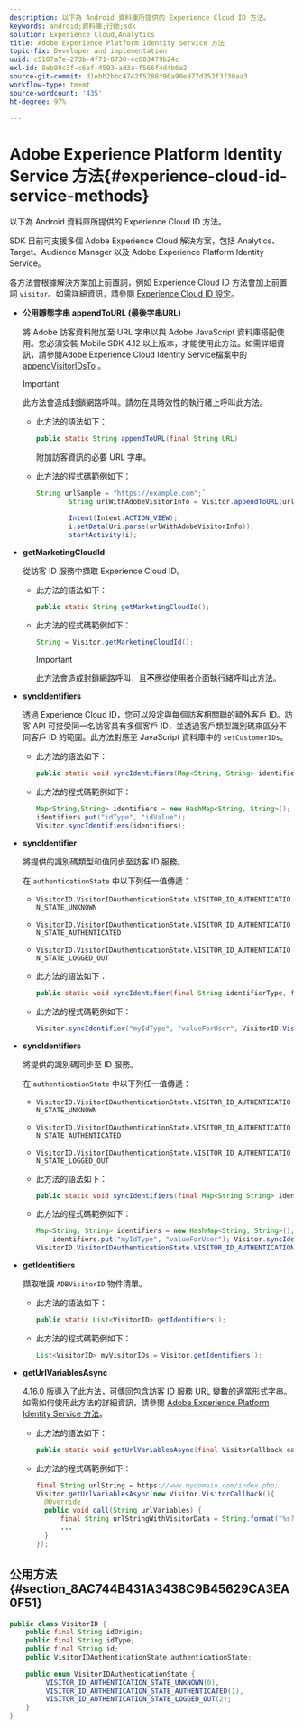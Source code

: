 ```yaml
---
description: 以下為 Android 資料庫所提供的 Experience Cloud ID 方法。
keywords: android;資料庫;行動;sdk
solution: Experience Cloud,Analytics
title: Adobe Experience Platform Identity Service 方法
topic-fix: Developer and implementation
uuid: c5107a7e-273b-4f71-8738-4c603479b24c
exl-id: 8eb98c3f-c6ef-4593-ad3a-f566f4d4b6a2
source-git-commit: d1ebb2bbc4742f5288f90a90e977d252f3f30aa3
workflow-type: tm+mt
source-wordcount: '435'
ht-degree: 97%

---
```


# Adobe Experience Platform Identity Service 方法{#experience-cloud-id-service-methods}

以下為 Android 資料庫所提供的 Experience Cloud ID 方法。

SDK 目前可支援多個 Adobe Experience Cloud 解決方案，包括 Analytics、Target、Audience Manager 以及 Adobe Experience Platform Identity Service。

各方法會根據解決方案加上前置詞，例如 Experience Cloud ID 方法會加上前置詞 `visitor`。如需詳細資訊，請參閱 [Experience Cloud ID 設定](/help/android/c-marketing-cloud/mcvid.md)。

* **公用靜態字串 appendToURL (最後字串URL)**

   將 Adobe 訪客資料附加至 URL 字串以與 Adobe JavaScript 資料庫搭配使用。您必須安裝 Mobile SDK 4.12 以上版本，才能使用此方法。如需詳細資訊，請參閱Adobe Experience Cloud Identity Service檔案中的[appendVisitorIDsTo](https://experienceleague.adobe.com/docs/id-service/using/id-service-api/methods/appendvisitorid.html) 。

   >[!IMPORTANT]
   >
   >此方法會造成封鎖網路呼叫。請勿在具時效性的執行緒上呼叫此方法。

   * 此方法的語法如下：

      ```java
      public static String appendToURL(final String URL) 
      ```

      附加訪客資訊的必要 URL 字串。

   * 此方法的程式碼範例如下：

      ```java
      String urlSample = "https://example.com";`
              String urlWithAdobeVisitorInfo = Visitor.appendToURL(urlSample);
      
              Intent(Intent.ACTION_VIEW);
              i.setData(Uri.parse(urlWithAdobeVisitorInfo));
              startActivity(i);
      ```

* **getMarketingCloudId**

   從訪客 ID 服務中擷取 Experience Cloud ID。

   * 此方法的語法如下：

      ```java
      public static String getMarketingCloudId(); 
      ```

   * 此方法的程式碼範例如下：

      ```java
      String = Visitor.getMarketingCloudId();
      ```

      >[!IMPORTANT]
      >
      >此方法會造成封鎖網路呼叫，且&#x200B;**不**&#x200B;應從使用者介面執行緒呼叫此方法。

* **syncIdentifiers**

   透過 Experience Cloud ID，您可以設定與每個訪客相關聯的額外客戶 ID。訪客 API 可接受同一名訪客具有多個客戶 ID，並透過客戶類型識別碼來區分不同客戶 ID 的範圍。此方法對應至 JavaScript 資料庫中的 `setCustomerIDs`。

   * 此方法的語法如下：

      ```java
      public static void syncIdentifiers(Map<String, String> identifiers); 
      ```

   * 此方法的程式碼範例如下：

      ```java
      Map<String,String> identifiers = new HashMap<String, String>();
      identifiers.put("idType", "idValue");
      Visitor.syncIdentifiers(identifiers);
      ```

* **syncIdentifier**

   將提供的識別碼類型和值同步至訪客 ID 服務。

   在 `authenticationState` 中以下列任一值傳遞：

   * `VisitorID.VisitorIDAuthenticationState.VISITOR_ID_AUTHENTICATION_STATE_UNKNOWN`
   * `VisitorID.VisitorIDAuthenticationState.VISITOR_ID_AUTHENTICATION_STATE_AUTHENTICATED`
   * `VisitorID.VisitorIDAuthenticationState.VISITOR_ID_AUTHENTICATION_STATE_LOGGED_OUT`

   * 此方法的語法如下：

      ```java
      public static void syncIdentifier(final String identifierType, final String identifier, final VisitorID.VisitorIDAuthenticationState authenticationState);
      ```

   * 此方法的程式碼範例如下：

      ```java
      Visitor.syncIdentifier("myIdType", "valueForUser", VisitorID.VisitorIDAuthenticationState.VISITOR_ID_AUTHENTICATION_STATE_LOGGED_OUT);
      ```

* **syncIdentifiers**

   將提供的識別碼同步至 ID 服務。

   在 `authenticationState` 中以下列任一值傳遞：
   * `VisitorID.VisitorIDAuthenticationState.VISITOR_ID_AUTHENTICATION_STATE_UNKNOWN`
   * `VisitorID.VisitorIDAuthenticationState.VISITOR_ID_AUTHENTICATION_STATE_AUTHENTICATED`
   * `VisitorID.VisitorIDAuthenticationState.VISITOR_ID_AUTHENTICATION_STATE_LOGGED_OUT`

   * 此方法的語法如下：

      ```java
      public static void syncIdentifiers(final Map<String String> identifiers, final VisitorID.VisitorIDAuthenticationState authenticationState);
      ```

   * 此方法的程式碼範例如下：

      ```java
      Map<String, String> identifiers = new HashMap<String, String>();
          identifiers.put("myIdType", "valueForUser"); Visitor.syncIdentifiers(identifiers,
      VisitorID.VisitorIDAuthenticationState.VISITOR_ID_AUTHENTICATION_STATE_AUTHENTICATED); 
      ```

* **getIdentifiers**

   擷取唯讀 `ADBVisitorID` 物件清單。

   * 此方法的語法如下：

      ```java
      public static List<VisitorID> getIdentifiers(); 
      ```

   * 此方法的程式碼範例如下：

      ```java
      List<VisitorID> myVisitorIDs = Visitor.getIdentifiers(); 
      ```

* **getUrlVariablesAsync**

   4.16.0 版導入了此方法，可傳回包含訪客 ID 服務 URL 變數的適當形式字串。如需如何使用此方法的詳細資訊，請參閱 [Adobe Experience Platform Identity Service 方法](/help/android/reference/hybrid-app.md)。

   * 此方法的語法如下：

      ```java
      public static void getUrlVariablesAsync(final VisitorCallback callback);
      ```

   * 此方法的程式碼範例如下：

      ```java
      final String urlString = https://www.mydomain.com/index.php; 
      Visitor.getUrlVariablesAsync(new Visitor.VisitorCallback(){ 
        @Override 
        public void call(String urlVariables) { 
            final String urlStringWithVisitorData = String.format("%s?%s", urlString, urlVariables); 
            ...
        } 
      });
      ```

## 公用方法 {#section_8AC744B431A3438C9B45629CA3EA0F51}

```java
public class VisitorID { 
    public final String idOrigin; 
    public final String idType; 
    public final String id; 
    public VisitorIDAuthenticationState authenticationState; 
 
    public enum VisitorIDAuthenticationState { 
         VISITOR_ID_AUTHENTICATION_STATE_UNKNOWN(0), 
         VISITOR_ID_AUTHENTICATION_STATE_AUTHENTICATED(1), 
         VISITOR_ID_AUTHENTICATION_STATE_LOGGED_OUT(2); 
    } 
}
```
